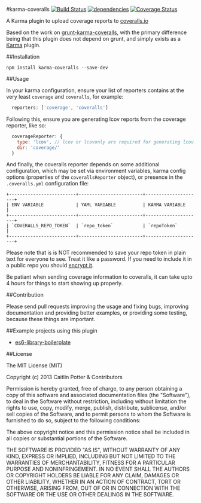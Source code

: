 #karma-coveralls [![Build Status](https://img.shields.io/travis/caitp/karma-coveralls/master.svg?style=flat)](https://travis-ci.org/caitp/karma-coveralls) [![dependencies](https://img.shields.io/david/caitp/karma-coveralls.svg?style=flat)](https://david-dm.org/caitp/karma-coveralls) [![Coverage Status](https://img.shields.io/coveralls/caitp/karma-coveralls/master.svg?style=flat)](https://coveralls.io/r/caitp/karma-coveralls?branch=master)

A Karma plugin to upload coverage reports to [coveralls.io](https://coveralls.io/)

Based on the work on [grunt-karma-coveralls](https://github.com/mattjmorrison/grunt-karma-coveralls),
with the primary difference being that this plugin does not depend on grunt, and simply exists as a
[Karma](http://karma-runner.github.io/) plugin.

##Installation

```shell
npm install karma-coveralls --save-dev
```

##Usage

In your karma configuration, ensure your list of reporters contains at the very least `coverage` and
`coveralls`, for example:

```js
  reporters: ['coverage', 'coveralls']
```

Following this, ensure you are generating lcov reports from the coverage reporter, like so:

```js
  coverageReporter: {
    type: 'lcov', // lcov or lcovonly are required for generating lcov.info files
    dir: 'coverage/'
  }
```

And finally, the coveralls reporter depends on some additional configuration, which may be set
via environment variables, karma config options (properties of the `coverallsReporter` object),
or presence in the `.coveralls.yml` configuration file:

```
+-------------------------+------------------------+---------------------+
| ENV VARIABLE            | YAML VARIABLE          | KARMA VARIABLE      |
+-------------------------+------------------------+---------------------+
| `COVERALLS_REPO_TOKEN`  | `repo_token`           | `repoToken`         |
+-------------------------+------------------------+---------------------+
```

Please note that is is NOT recommended to save your repo token in plain text for everyone to see.
Treat it like a password. If you need to include it in a public repo you should [encrypt it](http://docs.travis-ci.com/user/environment-variables/#Secure-Variables).

Be patiant when sending coverage information to coveralls, it can take upto 4 hours for things to
start showing up properly.

##Contribution

Please send pull requests improving the usage and fixing bugs, improving documentation and providing
better examples, or providing some testing, because these things are important.

##Example projects using this plugin
* [es6-library-boilerplate](https://github.com/CurtisHumphrey/es6-library-boilerplate)

##License

The MIT License (MIT)

Copyright (c) 2013 Caitlin Potter & Contributors

Permission is hereby granted, free of charge, to any person obtaining a copy of this software and associated documentation files (the "Software"), to deal in the Software without restriction, including without limitation the rights to use, copy, modify, merge, publish, distribute, sublicense, and/or sell copies of the Software, and to permit persons to whom the Software is furnished to do so, subject to the following conditions:

The above copyright notice and this permission notice shall be included in all copies or substantial portions of the Software.

THE SOFTWARE IS PROVIDED "AS IS", WITHOUT WARRANTY OF ANY KIND, EXPRESS OR IMPLIED, INCLUDING BUT NOT LIMITED TO THE WARRANTIES OF MERCHANTABILITY, FITNESS FOR A PARTICULAR PURPOSE AND NONINFRINGEMENT. IN NO EVENT SHALL THE AUTHORS OR COPYRIGHT HOLDERS BE LIABLE FOR ANY CLAIM, DAMAGES OR OTHER LIABILITY, WHETHER IN AN ACTION OF CONTRACT, TORT OR OTHERWISE, ARISING FROM, OUT OF OR IN CONNECTION WITH THE SOFTWARE OR THE USE OR OTHER DEALINGS IN THE SOFTWARE.
